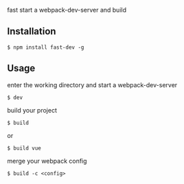 fast start a webpack-dev-server and build

## Installation

```
$ npm install fast-dev -g
```
## Usage

enter the working directory and start a webpack-dev-server

```
$ dev
```

build your project

```
$ build
```
or

```
$ build vue
```

merge your webpack config

```
$ build -c <config>
```